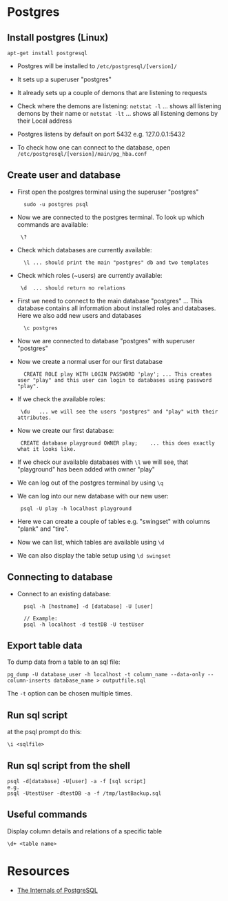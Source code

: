 Postgres
========


## Install postgres (Linux)

    apt-get install postgresql

- Postgres will be installed to `/etc/postgresql/[version]/`
- It sets up a superuser "postgres"
- It already sets up a couple of demons that are listening to requests
- Check where the demons are listening:
       `netstat -l`    ... shows all listening demons by their name
    or
       `netstat -lt`   ... shows all listening demons by their Local address

- Postgres listens by default on port 5432 e.g. 127.0.0.1:5432
- To check how one can connect to the database, open `/etc/postgresql/[version]/main/pg_hba.conf`


## Create user and database

- First open the postgres terminal using the superuser "postgres"

        sudo -u postgres psql

- Now we are connected to the postgres terminal. To look up which commands are available:

       \?

- Check which databases are currently available:

        \l ... should print the main "postgres" db and two templates

- Check which roles (~users) are currently available:

       \d  ... should return no relations

- First we need to connect to the main database "postgres" ... This database contains all information about installed roles and databases. Here we also add new users and databases

        \c postgres

- Now we are connected to database "postgres" with superuser "postgres"
- Now we create a normal user for our first database

        CREATE ROLE play WITH LOGIN PASSWORD 'play'; ... This creates user "play" and this user can login to databases using password "play".

- If we check the available roles:

       \du   ... we will see the users "postgres" and "play" with their attributes.

- Now we create our first database:

       CREATE database playground OWNER play;    ... this does exactly what it looks like.

- If we check our available databases with `\l` we will see, that "playground" has been added with owner "play"
- We can log out of the postgres terminal by using `\q`

- We can log into our new database with our new user:

       psql -U play -h localhost playground

- Here we can create a couple of tables e.g. "swingset" with columns "plank" and "tire".
- Now we can list, which tables are available using `\d`
- We can also display the table setup using `\d swingset`


## Connecting to database

- Connect to an existing database:

        psql -h [hostname] -d [database] -U [user]

        // Example:
        psql -h localhost -d testDB -U testUser


## Export table data

To dump data from a table to an sql file:

    pg_dump -U database_user -h localhost -t column_name --data-only --column-inserts database_name > outputfile.sql

The `-t` option can be chosen multiple times. 

## Run sql script

at the psql prompt do this:

    \i <sqlfile>

## Run sql script from the shell

    psql -d[database] -U[user] -a -f [sql script]
    e.g.
    psql -UtestUser -dtestDB -a -f /tmp/lastBackup.sql 


## Useful commands

Display column details and relations of a specific table

    \d+ <table name>

# Resources

- [The Internals of PostgreSQL](http://www.interdb.jp/pg/index.html)
